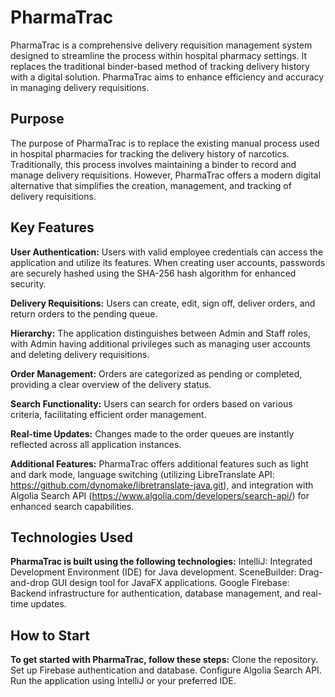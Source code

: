 # PharmaTrac

PharmaTrac is a comprehensive delivery requisition management system designed to streamline the process within hospital pharmacy settings. It replaces the traditional binder-based method of tracking delivery history with a digital solution. PharmaTrac aims to enhance efficiency and accuracy in managing delivery requisitions.

## Purpose

The purpose of PharmaTrac is to replace the existing manual process used in hospital pharmacies for tracking the delivery history of narcotics. Traditionally, this process involves maintaining a binder to record and manage delivery requisitions. However, PharmaTrac offers a modern digital alternative that simplifies the creation, management, and tracking of delivery requisitions.

## Key Features

**User Authentication:** Users with valid employee credentials can access the application and utilize its features. When creating user accounts, passwords are securely hashed using the SHA-256 hash algorithm for enhanced security.

**Delivery Requisitions:** Users can create, edit, sign off, deliver orders, and return orders to the pending queue.

**Hierarchy:** The application distinguishes between Admin and Staff roles, with Admin having additional privileges such as managing user accounts and deleting delivery requisitions.

**Order Management:** Orders are categorized as pending or completed, providing a clear overview of the delivery status.

**Search Functionality:** Users can search for orders based on various criteria, facilitating efficient order management.

**Real-time Updates:** Changes made to the order queues are instantly reflected across all application instances.

**Additional Features:** PharmaTrac offers additional features such as light and dark mode, language switching (utilizing LibreTranslate API: https://github.com/dynomake/libretranslate-java.git), and integration with Algolia Search API (https://www.algolia.com/developers/search-api/) for enhanced search capabilities.

## Technologies Used
**PharmaTrac is built using the following technologies:**
IntelliJ: Integrated Development Environment (IDE) for Java development.
SceneBuilder: Drag-and-drop GUI design tool for JavaFX applications.
Google Firebase: Backend infrastructure for authentication, database management, and real-time updates.

## How to Start
**To get started with PharmaTrac, follow these steps:**
Clone the repository.
Set up Firebase authentication and database.
Configure Algolia Search API.
Run the application using IntelliJ or your preferred IDE.
